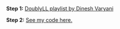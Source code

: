 **Step 1:** [DoublyLL playlist by Dinesh Varyani](https://youtube.com/playlist?list=PLFiCMqYy50jGaEUri0wNiHtBqlxO_jell)

**Step 2:** [See my code here.](https://github.com/thepranaygupta/Data-Structures-and-Algorithms/blob/main/01.%20LinkList/2.%20Doubly-LinkList/Basic%20Operations/DoublyLL.java)
